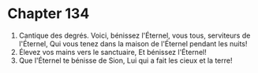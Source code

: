 # Chapter 134

1. Cantique des degrés. Voici, bénissez l'Éternel, vous tous, serviteurs de l'Éternel, Qui vous tenez dans la maison de l'Éternel pendant les nuits!
2. Élevez vos mains vers le sanctuaire, Et bénissez l'Éternel!
3. Que l'Éternel te bénisse de Sion, Lui qui a fait les cieux et la terre!

